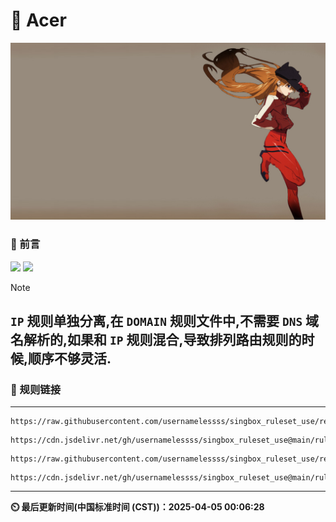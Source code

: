 
# 🧸 Acer
![](https://raw.githubusercontent.com/usernamelessss/picture-bed/main/images/202504042256831.jpg)
### 📣 前言
![](https://shields.io/badge/-移除重复规则-ff69b4) ![](https://shields.io/badge/-IP&nbsp;规则单独存放不与&nbsp;DOMAIN&nbsp;等混合-green)
> [!NOTE]
**`IP` 规则单独分离,在 `DOMAIN` 规则文件中,不需要 `DNS` 域名解析的,如果和 `IP` 规则混合,导致排列路由规则的时候,顺序不够灵活.**
---

###  🔗 规则链接
---

```url
https://raw.githubusercontent.com/usernamelessss/singbox_ruleset_use/refs/heads/main/rule/Acer/Acer_No_IP.json
```

```url
https://cdn.jsdelivr.net/gh/usernamelessss/singbox_ruleset_use@main/rule/Acer/Acer_No_IP.json
```

```url
https://raw.githubusercontent.com/usernamelessss/singbox_ruleset_use/refs/heads/main/rule/Acer/Acer_No_IP.srs
```

```url
https://cdn.jsdelivr.net/gh/usernamelessss/singbox_ruleset_use@main/rule/Acer/Acer_No_IP.srs
```

---
**⏲️ 最后更新时间(中国标准时间 (CST))：2025-04-05 00:06:28**